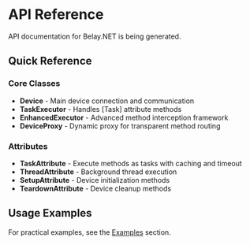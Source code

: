 # API Reference

API documentation for Belay.NET is being generated.

## Quick Reference

### Core Classes
- **Device** - Main device connection and communication
- **TaskExecutor** - Handles [Task] attribute methods  
- **EnhancedExecutor** - Advanced method interception framework
- **DeviceProxy** - Dynamic proxy for transparent method routing

### Attributes
- **TaskAttribute** - Execute methods as tasks with caching and timeout
- **ThreadAttribute** - Background thread execution
- **SetupAttribute** - Device initialization methods
- **TeardownAttribute** - Device cleanup methods

## Usage Examples

For practical examples, see the [Examples](/examples/) section.
